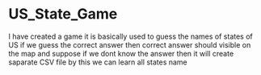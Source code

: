 # US_State_Game
I have created a game it is basically used to guess the names of states of US if we guess the correct answer then correct answer should visible on the map and suppose if we dont know the answer then it will create saparate CSV file by this we can learn all states name
